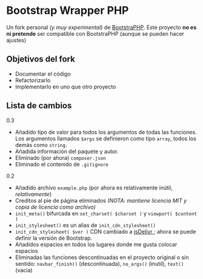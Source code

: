 # Bootstrap Wrapper PHP
Un fork personal _(y muy experimental)_ de [BootstraPHP](https://github.com/tuxnull/BootstraPHP). Este proyecto **no es ni pretende** ser compatible con BootstraPHP (aunque se pueden hacer ajustes)

## Objetivos del fork
- Documentar el código
- Refactorizarlo
- Implementarlo en uno que otro proyecto

## Lista de cambios
0.3
- Añadido tipo de valor para todos los argumentos de todas las funciones. Los argumentos llamados ```$args``` se definieron como tipo ```array```, todos los demás como ```string```.
- Añadida información del paquete y autor.
- Eliminado (por ahora) ```composer.json```
- Eliminado el contenido de ```.gitignore```

0.2
- Añadido archivo ```example.php``` (por ahora es relativamente inútil, _relativamente_)
- Creditos al pie de página eliminados _(NOTA: mantiene licencia MIT y copia de licencia como archivo)_
- ```init_meta()``` bifurcada en ```set_charset( $charset )``` y ```viewport( $content )```
- ```init_stylesheet()``` es un alias de ```init_cdn_stylesheet()```
- ```init_cdn_stylesheet( $ver )``` CDN cambiado a [jsDelivr ](https://www.jsdelivr.com/); ahora se puede definir la versión de Bootstrap.
- Añadidos espacios en todos los lugares donde me gusta colocar espacios
- Eliminadas las funciones descontinuadas en el proyecto original o sin sentido: ```navbar_finish()``` (descontinuada), ```no_args()``` (inutil), ```text()``` (vacia)
